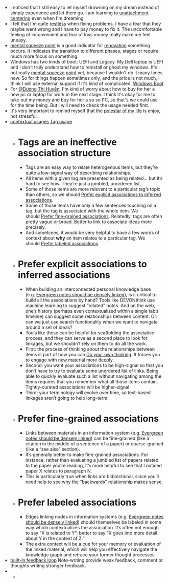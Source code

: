 - I noticed that I still easy to let myself drowning on my dream instead of simply experience and let them go. I am learning to [unattachment centering](<unattachment centering.md>) even when I'm dreaming. 
- I felt that I'm quite [restless](<restless.md>) when fixing problems. I have a fear that they maybe went wrong and I have to pay money to fix it. The uncomfortable feeling of inconvenient and fear of loss money really make me feel uneasy.
- [mental squeeze point](<mental squeeze point.md>) is a good indicator for [renovation](<renovation.md>) something occurs. It indicates the transition to different phases, stages or require much more focus on something.
- Windows has two kinds of boot: UEFI and Legacy. My Dell laptop is UEFI and I don't truly understand how to reinstall or ghost my windows. It's not really [mental squeeze point](<mental squeeze point.md>) yet, because I wouldn't do it many times now. So for things happen sometimes only, and the price is not much, I think I will use external support if it's kind of complicated. [Windows Boot](<Windows Boot.md>)
- For [@Dương Thị Huyền](<@Dương Thị Huyền.md>), I'm kind of worry about how to buy for her a new pc or laptop for work in the next stage. I think it's okay for me to take out my money and buy for her a so so PC, so that's we could use for the time being. But I will need to check the usage needed first.
- It's very important to remind myself that the [polestar of my life](<polestar of my life.md>) is enjoy, not stressful.
- [contextual usages](<contextual usages.md>) [Tag usage](<Tag usage.md>)
    - # Tags are an ineffective association structure
        - Tags are an easy way to relate heterogenous items, but they’re quite a low-signal way of describing relationships.
        - All items with a given tag are presented as being related… but it’s hard to see how. They’re just a jumbled, unordered list.
        - Some of those items are more relevant to a particular tag’s topic than others, so we should [Prefer explicit associations to inferred associations](https://notes.andymatuschak.org/z4RjXweCWNTdmHUFJpDCPmWVnwBEDbKviu9QJ).
        - Some of those items have only a few sentences touching on a tag, but the tag is associated with the whole item. We should [Prefer fine-grained associations](https://notes.andymatuschak.org/z68tVM68dEAuH4acs7HY6K76tTVzBdoBGKMZB). Relatedly, tags are often pretty vague or broad. Better to link to associate ideas more precisely.
        - And sometimes, it would be very helpful to have a few words of context about __why__ an item relates to a particular tag. We should [Prefer labeled associations](https://notes.andymatuschak.org/z7pGUpz2fQsHHUPbjThz85xXPvHwrmikAeYH4).
    - # Prefer explicit associations to inferred associations
        - When building an interconnected personal knowledge base (e.g. [Evergreen notes should be densely linked](https://notes.andymatuschak.org/z2HUE4ABbQjUNjrNemvkTCsLa1LPDRuwh1tXC)), is it critical to build all the associations by hand? Tools like DEVONthink use machine learning to suggest “related” notes. And on the web, one’s history (perhaps even contextualized within a single tab’s timeline) can suggest some relationships between content. Or: can we just use search functionality when we want to navigate around a set of ideas?
        - Tools like these can be helpful for scaffolding the associative process, and they can serve as a second place to look for linkages, but we shouldn’t rely on them to do all the work.
        - First: the process of thinking about the relationships between items is part of how you can [Do your own thinking](https://notes.andymatuschak.org/z4enRPbLXdD8X8hCfVjaRkcGkronvhcfrgSQw). It forces you to engage with new material more deeply.
        - Second: you want your associations to be high-signal so that you don’t have to try to evaluate some unordered list of links. Being able to quickly evaluate such a list without navigating among the items requires that you remember what all those items contain. Tightly-curated associations will be higher-signal.
        - Third: your terminology will evolve over time, so text-based linkages aren’t going to help long-term.
    - # Prefer fine-grained associations
        - Links between materials in an information system (e.g. [Evergreen notes should be densely linked](https://notes.andymatuschak.org/z2HUE4ABbQjUNjrNemvkTCsLa1LPDRuwh1tXC)) can be fine-grained (like a citation in the middle of a sentence of a paper) or coarse-grained (like a “see also” section).
        - It’s generally better to make fine-grained associations. For instance, rather than evaluating a jumbled list of papers related to the paper you’re reading, it’s more helpful to see that I noticed paper X relates to paragraph N.
        - This is particularly true when links are bidirectional, since you’ll need help to see why the “backwards” relationship makes sense.
    - # Prefer labeled associations
        - Edges linking nodes in information systems (e.g. [Evergreen notes should be densely linked](https://notes.andymatuschak.org/z2HUE4ABbQjUNjrNemvkTCsLa1LPDRuwh1tXC)) should themselves be labeled in some way which contextualizes the association. It’s often not enough to say “X is related to Y”: better to say “X goes into more detail about Y in the context of Z.”
        - The extra context will be a cue for your memory or evaluation of the linked material, which will help you effectively navigate the knowledge graph and retrace your former thought processes.
- [built-in feedback loop](<built-in feedback loop.md>) Note-writing provide weak feedback, comment or thoughts writing stronger feedback.
- 
    - 
